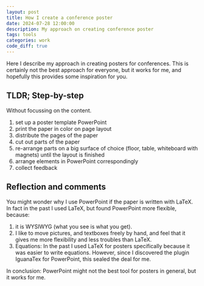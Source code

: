 ```yaml
---
layout: post
title: How I create a conference poster
date: 2024-07-28 12:00:00
description: My approach on creating conference poster
tags: tools
categories: work
code_diff: true
---
```


Here I describe my approach in creating posters for conferences. 
This is certainly not the best approach for everyone, but it works for me, and hopefully this provides some inspiration for you.

## TLDR; Step-by-step

Without focussing on the content.

1. set up a poster template PowerPoint
2. print the paper in color on page layout
3. distribute the pages of the paper
4. cut out parts of the paper
5. re-arrange parts on a big surface of choice (floor, table, whiteboard with magnets) until the layout is finished
6. arrange elements in PowerPoint correspondingly
7. collect feedback


## Reflection and comments
You might wonder why I use PowerPoint if the paper is written with LaTeX. 
In fact in the past I used LaTeX, but found PowerPoint more flexible, because:
1. it is WYSIWYG (what you see is what you get). 
2. I like to move pictures, and textboxes freely by hand, and feel that it gives me more flexibility and less troubles than LaTeX.
3. Equations: In the past I used LaTeX for posters specifically because it was easier to write equations. However, since I discovered the plugin IguanaTex for PowerPoint, this sealed the deal for me.

In conclusion: PowerPoint might not the best tool for posters in general, but it works for me.